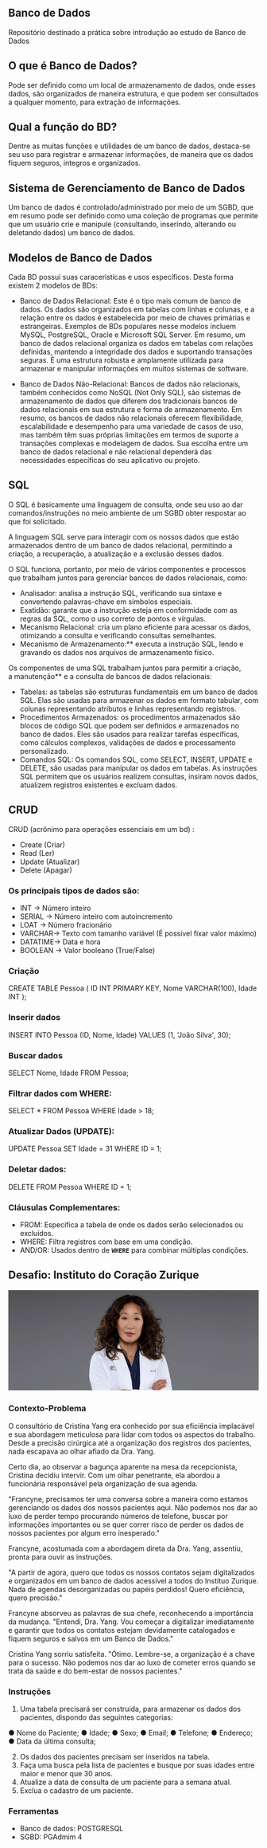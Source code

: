 ## Banco de Dados
 Repositório destinado a prática sobre introdução ao estudo de Banco de Dados

## O que é Banco de Dados?
Pode ser definido como um local de armazenamento de dados, onde esses dados, são organizados de maneira estrutura, e que podem ser consultados a qualquer momento, para extração de informações.

## Qual a função do BD?
Dentre as muitas funções e utilidades de um banco de dados, destaca-se seu uso para registrar e armazenar informações, de maneira que os dados fiquem seguros, integros e organizados.

## Sistema de Gerenciamento de Banco de Dados
Um banco de dados é controlado/administrado por meio de um SGBD, que em resumo pode ser definido como uma coleção de programas que
permite que um usuário crie e manipule (consultando, inserindo, alterando ou deletando dados) um banco de dados. 

## Modelos de Banco de Dados
Cada BD possui suas caraceristícas e usos específicos. Desta forma existem 2 modelos de BDs:
- Banco de Dados Relacional: Este é o tipo mais comum de banco de dados. Os dados são organizados em tabelas com linhas e colunas, e a relação entre os dados é estabelecida por meio de chaves primárias e estrangeiras. Exemplos de BDs populares nesse modelos incluem MySQL, PostgreSQL, Oracle e Microsoft SQL Server.
Em resumo, um banco de dados relacional organiza os dados em tabelas com relações definidas, mantendo a integridade dos dados e suportando transações seguras. É uma estrutura robusta e amplamente utilizada para armazenar e manipular informações em muitos sistemas de software.

- Banco de Dados Não-Relacional:
Bancos de dados não relacionais, também conhecidos como NoSQL (Not Only SQL), são sistemas de armazenamento de dados que diferem dos tradicionais bancos de dados relacionais em sua estrutura e forma de armazenamento. Em resumo, os bancos de dados não relacionais oferecem flexibilidade, escalabilidade e desempenho para uma variedade de casos de uso, mas também têm suas próprias limitações em termos de suporte a transações complexas e modelagem de dados. Sua escolha entre um banco de dados relacional e não relacional dependerá das necessidades específicas do seu aplicativo ou projeto.

## SQL
O SQL é basicamente uma linguagem de consulta, onde seu uso ao dar comandos/instruções no meio ambiente de um SGBD obter respostar ao que foi solicitado.

A linguagem SQL serve para interagir com os nossos dados que estão armazenados dentro de um banco de dados relacional, permitindo a criação, a recuperação, a atualização e a exclusão desses dados.

O SQL funciona, portanto, por meio de vários componentes e processos que trabalham juntos para gerenciar bancos de dados relacionais, como:

- Analisador: analisa a instrução SQL, verificando sua sintaxe e convertendo palavras-chave em símbolos especiais.
- Exatidão: garante que a instrução esteja em conformidade com as regras da SQL, como o uso correto de pontos e vírgulas.
- Mecanismo Relacional: cria um plano eficiente para acessar os dados, otimizando a consulta e verificando consultas semelhantes.
- Mecanismo de Armazenamento:** executa a instrução SQL, lendo e gravando os dados nos arquivos de armazenamento físico.

Os componentes de uma SQL trabalham juntos para permitir a criação, a manutenção** e a consulta de bancos de dados relacionais:

- Tabelas: as tabelas são estruturas fundamentais em um banco de dados SQL. Elas são usadas para armazenar os dados em formato tabular, com colunas representando atributos e linhas representando registros.
- Procedimentos Armazenados: os procedimentos armazenados são blocos de código SQL que podem ser definidos e armazenados no banco de dados. Eles são usados para realizar tarefas específicas, como cálculos complexos, validações de dados e processamento personalizado.
- Comandos SQL: Os comandos SQL, como SELECT, INSERT, UPDATE e DELETE, são usadas para manipular os dados em tabelas. As instruções SQL permitem que os usuários realizem consultas, insiram novos dados, atualizem registros existentes e excluam dados.

## CRUD
CRUD (acrônimo para operações essenciais em um bd) :

- Create   (Criar)
- Read     (Ler)
- Update  (Atualizar)
- Delete   (Apagar)

### Os principais tipos de dados são:

- INT  -> Número inteiro
- SERIAL  -> Número inteiro com autoincremento
- LOAT  -> Número fracionário
- VARCHAR-> Texto com tamanho variável (É possível fixar valor máximo)
- DATATIME-> Data e hora
- BOOLEAN  -> Valor booleano (True/False)

### Criação

CREATE TABLE Pessoa (
ID INT PRIMARY KEY,
Nome VARCHAR(100),
Idade INT
);

### Inserir dados

INSERT INTO Pessoa (ID, Nome, Idade) VALUES (1, 'João Silva', 30);

### Buscar dados

SELECT Nome, Idade FROM Pessoa;

### Filtrar dados com WHERE:

SELECT * FROM Pessoa WHERE Idade > 18;

### Atualizar Dados (UPDATE):

UPDATE Pessoa SET Idade = 31 WHERE ID = 1;

### Deletar dados:

DELETE FROM Pessoa WHERE ID = 1;

### Cláusulas Complementares:

- FROM: Especifica a tabela de onde os dados serão selecionados ou excluídos.
- WHERE: Filtra registros com base em uma condição.
- AND/OR: Usados dentro de **`WHERE`** para combinar múltiplas condições.


## Desafio: Instituto do Coração Zurique 
![cristina-yang](img.greys.jpg)

### Contexto-Problema

O consultório de Cristina Yang era conhecido por sua eficiência implacável e sua abordagem meticulosa para lidar com todos os aspectos do trabalho. Desde a precisão cirúrgica até a organização dos registros dos pacientes, nada escapava ao olhar afiado da Dra. Yang.

Certo dia, ao observar a bagunça aparente na mesa da recepcionista, Cristina decidiu intervir. Com um olhar penetrante, ela abordou a funcionária responsável pela organização de sua agenda.

"Francyne, precisamos ter uma conversa sobre a maneira como estamos gerenciando os dados dos nossos pacientes aqui. Não podemos nos dar ao luxo de perder tempo procurando números de telefone, buscar por informações importantes ou se quer correr risco de perder os dados de nossos pacientes por algum erro inesperado."

Francyne, acostumada com a abordagem direta da Dra. Yang, assentiu, pronta para ouvir as instruções.

"A partir de agora, quero que todos os nossos contatos sejam digitalizados e organizados em um banco de dados acessível a todos do Instituo Zurique. Nada de agendas desorganizadas ou papéis perdidos! Quero eficiência, quero precisão."

Francyne absorveu as palavras de sua chefe, reconhecendo a importância da mudança. "Entendi, Dra. Yang. Vou começar a digitalizar imediatamente e garantir que todos os contatos estejam devidamente catalogados e fiquem seguros e salvos em um Banco de Dados."

Cristina Yang sorriu satisfeita. "Ótimo. Lembre-se, a organização é a chave para o sucesso. Não podemos nos dar ao luxo de cometer erros quando se trata da saúde e do bem-estar de nossos pacientes."

### Instruções

1. Uma tabela precisará ser construida, para armazenar os dados dos pacientes, dispondo das seguintes categorias:

● Nome do Paciente;
● Idade;
● Sexo;
● Email;
● Telefone;
● Endereço;
● Data da última consulta;

2. Os dados dos pacientes precisam ser inseridos na tabela.
3. Faça uma busca pela lista de pacientes e busque por suas idades entre maior e menor que 30 anos.
4. Atualize a data de consulta de um paciente para a semana atual.
5. Exclua o cadastro de um paciente.

### Ferramentas
- Banco de dados: POSTGRESQL 
- SGBD: PGAdmim 4


